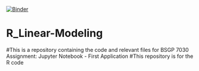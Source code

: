 [![Binder](https://mybinder.org/badge_logo.svg)](https://mybinder.org/v2/gh/madycrucs713/R_Linear-Modeling/main)
# R_Linear-Modeling
#This is a repository containing the code and relevant files for BSGP 7030 Assignment: Jupyter Notebook - First Application 
#This repository is for the R code
